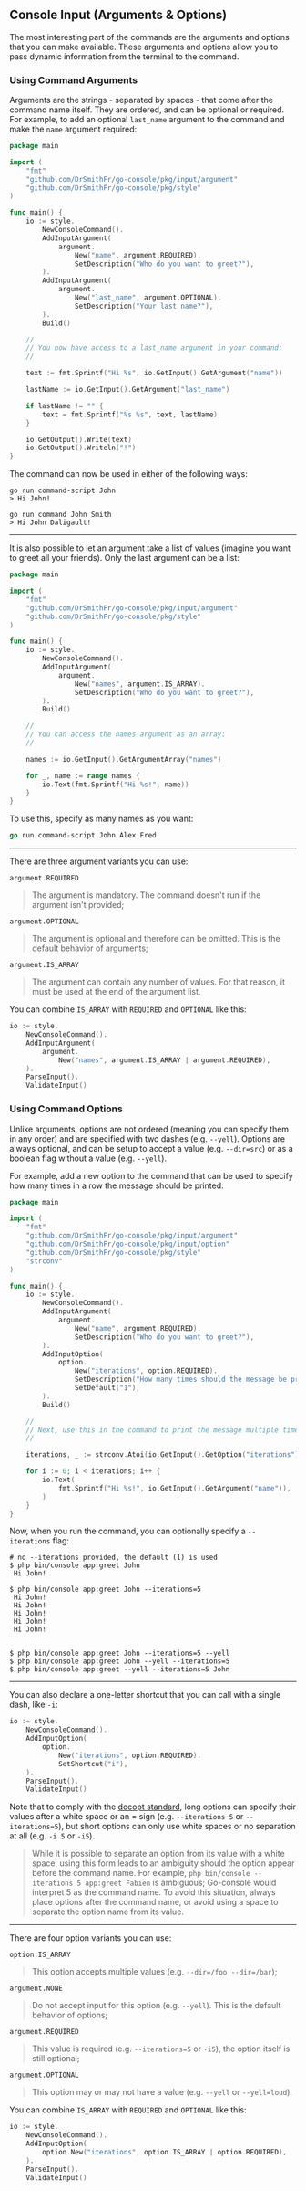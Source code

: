 ## Console Input (Arguments & Options)

The most interesting part of the commands are the arguments and options that you can make available. These arguments and
options allow you to pass dynamic information from the terminal to the command.

### Using Command Arguments

Arguments are the strings - separated by spaces - that come after the command name itself. They are ordered, and can be
optional or required. For example, to add an optional `last_name` argument to the command and make the `name` argument
required:

```go
package main

import (
	"fmt"
	"github.com/DrSmithFr/go-console/pkg/input/argument"
	"github.com/DrSmithFr/go-console/pkg/style"
)

func main() {
	io := style.
		NewConsoleCommand().
		AddInputArgument(
			argument.
				New("name", argument.REQUIRED).
				SetDescription("Who do you want to greet?"),
		).
		AddInputArgument(
			argument.
				New("last_name", argument.OPTIONAL).
				SetDescription("Your last name?"),
		).
		Build()

	//
	// You now have access to a last_name argument in your command:
	//

	text := fmt.Sprintf("Hi %s", io.GetInput().GetArgument("name"))

	lastName := io.GetInput().GetArgument("last_name")

	if lastName != "" {
		text = fmt.Sprintf("%s %s", text, lastName)
	}

	io.GetOutput().Write(text)
	io.GetOutput().Writeln("!")
}
```

The command can now be used in either of the following ways:

```
go run command-script John
> Hi John!

go run command John Smith
> Hi John Daligault!
```

---

It is also possible to let an argument take a list of values (imagine you want to greet all your friends). Only the last
argument can be a list:

```go
package main

import (
	"fmt"
	"github.com/DrSmithFr/go-console/pkg/input/argument"
	"github.com/DrSmithFr/go-console/pkg/style"
)

func main() {
	io := style.
		NewConsoleCommand().
		AddInputArgument(
			argument.
				New("names", argument.IS_ARRAY).
				SetDescription("Who do you want to greet?"),
		).
		Build()

	//
	// You can access the names argument as an array:
	//

	names := io.GetInput().GetArgumentArray("names")

	for _, name := range names {
		io.Text(fmt.Sprintf("Hi %s!", name))
	}
}
```

To use this, specify as many names as you want:

```go
go run command-script John Alex Fred
```

---

There are three argument variants you can use:

`argument.REQUIRED`
> The argument is mandatory. The command doesn't run if the argument isn't provided;

`argument.OPTIONAL`
> The argument is optional and therefore can be omitted. This is the default behavior of arguments;

`argument.IS_ARRAY`
> The argument can contain any number of values. For that reason, it must be used at the end of the argument list.

You can combine `IS_ARRAY` with `REQUIRED` and `OPTIONAL` like this:

```go
io := style.
    NewConsoleCommand().
    AddInputArgument(
        argument.
			New("names", argument.IS_ARRAY | argument.REQUIRED),
    ).
    ParseInput().
    ValidateInput()
```

### Using Command Options

Unlike arguments, options are not ordered (meaning you can specify them in any order) and are specified with two
dashes (e.g. `--yell`). Options are always optional, and can be setup to accept a value (e.g. `--dir=src`) or as a
boolean flag without a value (e.g.  `--yell`).

For example, add a new option to the command that can be used to specify how many times in a row the message should be
printed:

```go
package main

import (
	"fmt"
	"github.com/DrSmithFr/go-console/pkg/input/argument"
	"github.com/DrSmithFr/go-console/pkg/input/option"
	"github.com/DrSmithFr/go-console/pkg/style"
	"strconv"
)

func main() {
	io := style.
		NewConsoleCommand().
		AddInputArgument(
			argument.
				New("name", argument.REQUIRED).
				SetDescription("Who do you want to greet?"),
		).
		AddInputOption(
			option.
				New("iterations", option.REQUIRED).
				SetDescription("How many times should the message be printed?").
				SetDefault("1"),
		).
		Build()

	//
	// Next, use this in the command to print the message multiple times:
	//

	iterations, _ := strconv.Atoi(io.GetInput().GetOption("iterations"))

	for i := 0; i < iterations; i++ {
		io.Text(
			fmt.Sprintf("Hi %s!", io.GetInput().GetArgument("name")),
		)
	}
}
```

Now, when you run the command, you can optionally specify a `--iterations` flag:

```
# no --iterations provided, the default (1) is used
$ php bin/console app:greet John
 Hi John!

$ php bin/console app:greet John --iterations=5
 Hi John!
 Hi John!
 Hi John!
 Hi John!
 Hi John!


$ php bin/console app:greet John --iterations=5 --yell
$ php bin/console app:greet John --yell --iterations=5
$ php bin/console app:greet --yell --iterations=5 John
```

---

You can also declare a one-letter shortcut that you can call with a single dash, like `-i`:

```go
io := style.
    NewConsoleCommand().
    AddInputOption(
        option.
            New("iterations", option.REQUIRED).
            SetShortcut("i"),
    ).
    ParseInput().
    ValidateInput()
```

Note that to comply with the [docopt standard](http://docopt.org/), long options can specify their values after a white
space or an = sign (e.g. `--iterations 5` or `--iterations=5`), but short options can only use white spaces or no
separation at all (e.g. `-i 5` or `-i5`).

> While it is possible to separate an option from its value with a white space, using this form leads to an ambiguity should the option appear before the command name.
> For example, `php bin/console --iterations 5 app:greet Fabien` is ambiguous; Go-console would interpret 5 as the command name. To avoid this situation, always place options after the command name, or avoid using a space to separate the option name from its value.

---

There are four option variants you can use:

`option.IS_ARRAY`
> This option accepts multiple values (e.g. `--dir=/foo --dir=/bar`);

`argument.NONE`
> Do not accept input for this option (e.g. `--yell`). This is the default behavior of options;

`argument.REQUIRED`
> This value is required (e.g. `--iterations=5` or `-i5`), the option itself is still optional;

`argument.OPTIONAL`
> This option may or may not have a value (e.g. `--yell` or `--yell=loud`).

You can combine `IS_ARRAY` with `REQUIRED` and `OPTIONAL` like this:

```go
io := style.
    NewConsoleCommand().
    AddInputOption(
        option.New("iterations", option.IS_ARRAY | option.REQUIRED),
    ).
    ParseInput().
    ValidateInput()
```